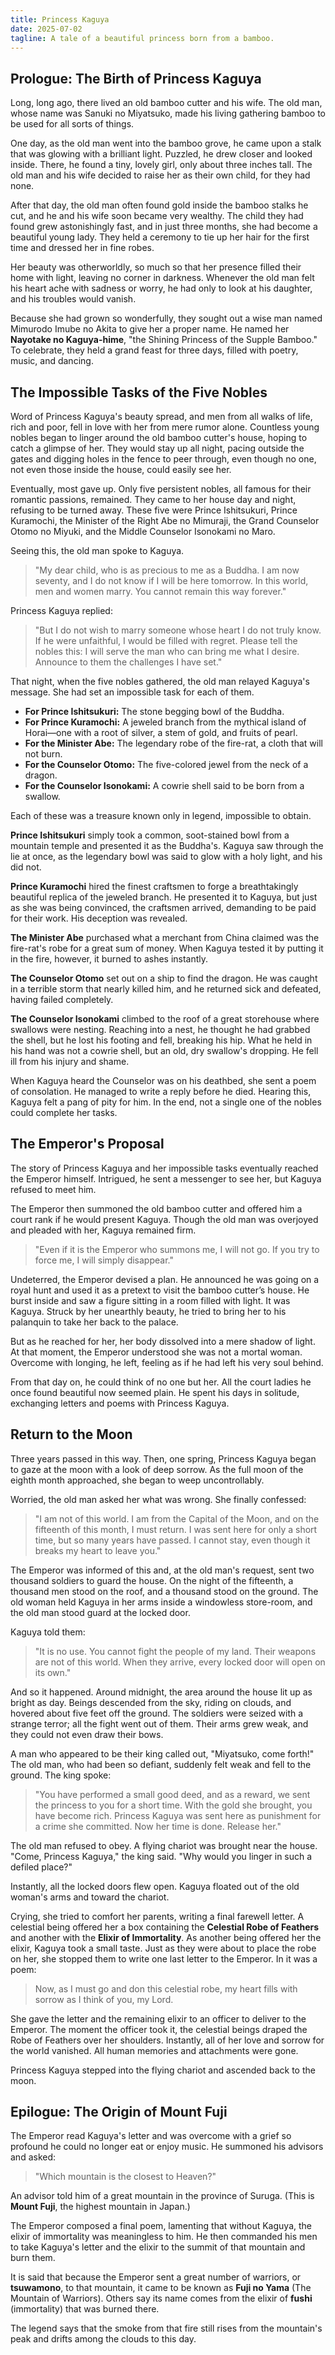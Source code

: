 ```yaml
---
title: Princess Kaguya
date: 2025-07-02
tagline: A tale of a beautiful princess born from a bamboo.
---
```


## Prologue: The Birth of Princess Kaguya

Long, long ago, there lived an old bamboo cutter and his wife. The old man, whose name was Sanuki no Miyatsuko, made his living gathering bamboo to be used for all sorts of things.

One day, as the old man went into the bamboo grove, he came upon a stalk that was glowing with a brilliant light. Puzzled, he drew closer and looked inside. There, he found a tiny, lovely girl, only about three inches tall. The old man and his wife decided to raise her as their own child, for they had none.

After that day, the old man often found gold inside the bamboo stalks he cut, and he and his wife soon became very wealthy. The child they had found grew astonishingly fast, and in just three months, she had become a beautiful young lady. They held a ceremony to tie up her hair for the first time and dressed her in fine robes.

Her beauty was otherworldly, so much so that her presence filled their home with light, leaving no corner in darkness. Whenever the old man felt his heart ache with sadness or worry, he had only to look at his daughter, and his troubles would vanish.

Because she had grown so wonderfully, they sought out a wise man named Mimurodo Imube no Akita to give her a proper name. He named her **Nayotake no Kaguya-hime**, "the Shining Princess of the Supple Bamboo." To celebrate, they held a grand feast for three days, filled with poetry, music, and dancing.

## The Impossible Tasks of the Five Nobles

Word of Princess Kaguya's beauty spread, and men from all walks of life, rich and poor, fell in love with her from mere rumor alone. Countless young nobles began to linger around the old bamboo cutter's house, hoping to catch a glimpse of her. They would stay up all night, pacing outside the gates and digging holes in the fence to peer through, even though no one, not even those inside the house, could easily see her.

Eventually, most gave up. Only five persistent nobles, all famous for their romantic passions, remained. They came to her house day and night, refusing to be turned away. These five were Prince Ishitsukuri, Prince Kuramochi, the Minister of the Right Abe no Mimuraji, the Grand Counselor Otomo no Miyuki, and the Middle Counselor Isonokami no Maro.

Seeing this, the old man spoke to Kaguya.

> "My dear child, who is as precious to me as a Buddha. I am now seventy, and I do not know if I will be here tomorrow. In this world, men and women marry. You cannot remain this way forever."

Princess Kaguya replied:

> "But I do not wish to marry someone whose heart I do not truly know. If he were unfaithful, I would be filled with regret. Please tell the nobles this: I will serve the man who can bring me what I desire. Announce to them the challenges I have set."

That night, when the five nobles gathered, the old man relayed Kaguya's message. She had set an impossible task for each of them.

*   **For Prince Ishitsukuri:** The stone begging bowl of the Buddha.
*   **For Prince Kuramochi:** A jeweled branch from the mythical island of Horai—one with a root of silver, a stem of gold, and fruits of pearl.
*   **For the Minister Abe:** The legendary robe of the fire-rat, a cloth that will not burn.
*   **For the Counselor Otomo:** The five-colored jewel from the neck of a dragon.
*   **For the Counselor Isonokami:** A cowrie shell said to be born from a swallow.

Each of these was a treasure known only in legend, impossible to obtain.

**Prince Ishitsukuri** simply took a common, soot-stained bowl from a mountain temple and presented it as the Buddha's. Kaguya saw through the lie at once, as the legendary bowl was said to glow with a holy light, and his did not.

**Prince Kuramochi** hired the finest craftsmen to forge a breathtakingly beautiful replica of the jeweled branch. He presented it to Kaguya, but just as she was being convinced, the craftsmen arrived, demanding to be paid for their work. His deception was revealed.

**The Minister Abe** purchased what a merchant from China claimed was the fire-rat's robe for a great sum of money. When Kaguya tested it by putting it in the fire, however, it burned to ashes instantly.

**The Counselor Otomo** set out on a ship to find the dragon. He was caught in a terrible storm that nearly killed him, and he returned sick and defeated, having failed completely.

**The Counselor Isonokami** climbed to the roof of a great storehouse where swallows were nesting. Reaching into a nest, he thought he had grabbed the shell, but he lost his footing and fell, breaking his hip. What he held in his hand was not a cowrie shell, but an old, dry swallow's dropping. He fell ill from his injury and shame.

When Kaguya heard the Counselor was on his deathbed, she sent a poem of consolation. He managed to write a reply before he died. Hearing this, Kaguya felt a pang of pity for him. In the end, not a single one of the nobles could complete her tasks.

## The Emperor's Proposal

The story of Princess Kaguya and her impossible tasks eventually reached the Emperor himself. Intrigued, he sent a messenger to see her, but Kaguya refused to meet him.

The Emperor then summoned the old bamboo cutter and offered him a court rank if he would present Kaguya. Though the old man was overjoyed and pleaded with her, Kaguya remained firm.

> "Even if it is the Emperor who summons me, I will not go. If you try to force me, I will simply disappear."

Undeterred, the Emperor devised a plan. He announced he was going on a royal hunt and used it as a pretext to visit the bamboo cutter’s house. He burst inside and saw a figure sitting in a room filled with light. It was Kaguya. Struck by her unearthly beauty, he tried to bring her to his palanquin to take her back to the palace.

But as he reached for her, her body dissolved into a mere shadow of light. At that moment, the Emperor understood she was not a mortal woman. Overcome with longing, he left, feeling as if he had left his very soul behind.

From that day on, he could think of no one but her. All the court ladies he once found beautiful now seemed plain. He spent his days in solitude, exchanging letters and poems with Princess Kaguya.

## Return to the Moon

Three years passed in this way. Then, one spring, Princess Kaguya began to gaze at the moon with a look of deep sorrow. As the full moon of the eighth month approached, she began to weep uncontrollably.

Worried, the old man asked her what was wrong. She finally confessed:

> "I am not of this world. I am from the Capital of the Moon, and on the fifteenth of this month, I must return. I was sent here for only a short time, but so many years have passed. I cannot stay, even though it breaks my heart to leave you."

The Emperor was informed of this and, at the old man's request, sent two thousand soldiers to guard the house. On the night of the fifteenth, a thousand men stood on the roof, and a thousand stood on the ground. The old woman held Kaguya in her arms inside a windowless store-room, and the old man stood guard at the locked door.

Kaguya told them:

> "It is no use. You cannot fight the people of my land. Their weapons are not of this world. When they arrive, every locked door will open on its own."

And so it happened. Around midnight, the area around the house lit up as bright as day. Beings descended from the sky, riding on clouds, and hovered about five feet off the ground. The soldiers were seized with a strange terror; all the fight went out of them. Their arms grew weak, and they could not even draw their bows.

A man who appeared to be their king called out, "Miyatsuko, come forth!" The old man, who had been so defiant, suddenly felt weak and fell to the ground. The king spoke:

> "You have performed a small good deed, and as a reward, we sent the princess to you for a short time. With the gold she brought, you have become rich. Princess Kaguya was sent here as punishment for a crime she committed. Now her time is done. Release her."

The old man refused to obey. A flying chariot was brought near the house. "Come, Princess Kaguya," the king said. "Why would you linger in such a defiled place?"

Instantly, all the locked doors flew open. Kaguya floated out of the old woman's arms and toward the chariot.

Crying, she tried to comfort her parents, writing a final farewell letter. A celestial being offered her a box containing the **Celestial Robe of Feathers** and another with the **Elixir of Immortality**. As another being offered her the elixir, Kaguya took a small taste. Just as they were about to place the robe on her, she stopped them to write one last letter to the Emperor. In it was a poem:

> Now, as I must go
> and don this celestial robe,
> my heart fills with sorrow
> as I think of you,
> my Lord.

She gave the letter and the remaining elixir to an officer to deliver to the Emperor. The moment the officer took it, the celestial beings draped the Robe of Feathers over her shoulders. Instantly, all of her love and sorrow for the world vanished. All human memories and attachments were gone.

Princess Kaguya stepped into the flying chariot and ascended back to the moon.

## Epilogue: The Origin of Mount Fuji

The Emperor read Kaguya's letter and was overcome with a grief so profound he could no longer eat or enjoy music. He summoned his advisors and asked:

> "Which mountain is the closest to Heaven?"

An advisor told him of a great mountain in the province of Suruga. (This is **Mount Fuji**, the highest mountain in Japan.)

The Emperor composed a final poem, lamenting that without Kaguya, the elixir of immortality was meaningless to him. He then commanded his men to take Kaguya's letter and the elixir to the summit of that mountain and burn them.

It is said that because the Emperor sent a great number of warriors, or **tsuwamono**, to that mountain, it came to be known as **Fuji no Yama** (The Mountain of Warriors). Others say its name comes from the elixir of **fushi** (immortality) that was burned there.

The legend says that the smoke from that fire still rises from the mountain's peak and drifts among the clouds to this day.
